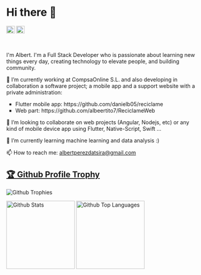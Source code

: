 <!--### Hi there 👋-->

<h1 align="left">Hi there 👋</h1>
<p align="left">
<a href="https://github.com/albeertito7" target="_blank"><img width="22px" src="https://cdn.jsdelivr.net/npm/simple-icons@3.0.1/icons/github.svg" alt="Albert Pérez Datsira" height="20" width="20" /></a>
<a href="https://www.linkedin.com/in/albert-pérez-datsira" target="_blank"><img width="22px" src="https://cdn.jsdelivr.net/npm/simple-icons@3.0.1/icons/linkedin.svg" alt="Albert Pérez Datsira" height="20" width="20" /></a>
</p>
</br>
<p>I'm Albert. I'm a Full Stack Developer who is passionate about learning new things every day, creating technology to elevate people, and building community.</p>

<p>🔭 I’m currently working at CompsaOnline S.L. and also developing in collaboration a software project; a mobile app and a support website with a private administration:</p>
<ul style="list-style-type:square">
	<li>Flutter mobile app: https://github.com/danielb05/reciclame</li>
	<li>Web part: https://github.com/albeertito7/ReciclameWeb</li>
</ul>

👯 I’m looking to collaborate on web projects (Angular, Nodejs, etc) or any kind of mobile device app using Flutter, Native-Script, Swift ...

🌱 I’m currently learning machine learning and data analysis :) 

📫 How to reach me: albertperezdatsira@gmail.com

<!--
**albeertito7/albeertito7** is a ✨ _special_ ✨ repository because its `README.md` (this file) appears on your GitHub profile.

Here are some ideas to get you started:

- 🔭 I’m currently working on ...
- 🌱 I’m currently learning ...
- 👯 I’m looking to collaborate on ...
- 🤔 I’m looking for help with ...
- 💬 Ask me about ...
- 📫 How to reach me: ...
- 😄 Pronouns: ...
- ⚡ Fun fact: ...
-->
<a href="https://github.com/albeertito7/github-profile-trophy"><h2>🏆 Github Profile Trophy</h2></a>

<p align="left">
	<img src="https://github-profile-trophy.vercel.app/?username=albeertito7&row=1&column=6&count_private=true&include_all_commits=true&" alt="Github Trophies"/>
</p>
<p align="left">
	<img height="180" src="https://github-readme-stats.vercel.app/api?username=albeertito7&theme=algolia&count_private=true&include_all_commits=true&show_icons=true" alt="Github Stats"/>
	<img height="180" src="https://github-readme-stats.vercel.app/api/top-langs/?username=albeertito7&layout=compact&theme=algolia" alt="Github Top Languages" />
</p>

